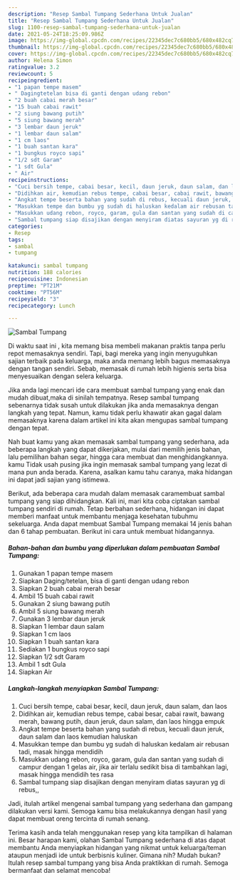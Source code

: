 ```yaml
---
description: "Resep Sambal Tumpang Sederhana Untuk Jualan"
title: "Resep Sambal Tumpang Sederhana Untuk Jualan"
slug: 1100-resep-sambal-tumpang-sederhana-untuk-jualan
date: 2021-05-24T18:25:09.986Z
image: https://img-global.cpcdn.com/recipes/22345dec7c680bb5/680x482cq70/sambal-tumpang-foto-resep-utama.jpg
thumbnail: https://img-global.cpcdn.com/recipes/22345dec7c680bb5/680x482cq70/sambal-tumpang-foto-resep-utama.jpg
cover: https://img-global.cpcdn.com/recipes/22345dec7c680bb5/680x482cq70/sambal-tumpang-foto-resep-utama.jpg
author: Helena Simon
ratingvalue: 3.2
reviewcount: 5
recipeingredient:
- "1 papan tempe masem"
- " Dagingtetelan bisa di ganti dengan udang rebon"
- "2 buah cabai merah besar"
- "15 buah cabai rawit"
- "2 siung bawang putih"
- "5 siung bawang merah"
- "3 lembar daun jeruk"
- "1 lembar daun salam"
- "1 cm laos"
- "1 buah santan kara"
- "1 bungkus royco sapi"
- "1/2 sdt Garam"
- "1 sdt Gula"
- " Air"
recipeinstructions:
- "Cuci bersih tempe, cabai besar, kecil, daun jeruk, daun salam, dan laos"
- "Didihkan air, kemudian rebus tempe, cabai besar, cabai rawit, bawang merah, bawang putih, daun jeruk, daun salam, dan laos hingga empuk"
- "Angkat tempe beserta bahan yang sudah di rebus, kecuali daun jeruk, daun salam dan laos kemudian haluskan"
- "Masukkan tempe dan bumbu yg sudah di haluskan kedalam air rebusan tadi, masak hingga mendidih"
- "Masukkan udang rebon, royco, garam, gula dan santan yang sudah di campur dengan 1 gelas air, jika air terlalu sedikit bisa di tambahkan lagi, masak hingga mendidih tes rasa"
- "Sambal tumpang siap disajikan dengan menyiram diatas sayuran yg di rebus,,"
categories:
- Resep
tags:
- sambal
- tumpang

katakunci: sambal tumpang 
nutrition: 188 calories
recipecuisine: Indonesian
preptime: "PT21M"
cooktime: "PT56M"
recipeyield: "3"
recipecategory: Lunch

---
```



![Sambal Tumpang](https://img-global.cpcdn.com/recipes/22345dec7c680bb5/680x482cq70/sambal-tumpang-foto-resep-utama.jpg)

Di waktu  saat ini , kita memang bisa membeli makanan praktis tanpa perlu repot memasaknya sendiri. Tapi, bagi mereka yang ingin menyuguhkan sajian terbaik pada keluarga, maka anda memang lebih bagus memasaknya dengan tangan sendiri. Sebab, memasak di rumah lebih higienis serta bisa menyesuaikan dengan selera keluarga.

Jika anda lagi mencari ide cara membuat sambal tumpang yang enak dan mudah dibuat,maka di sinilah tempatnya. Resep sambal tumpang  sebenarnya tidak susah untuk dilakukan jika anda memasaknya dengan langkah yang tepat. Namun, kamu tidak perlu khawatir akan gagal dalam memasaknya 
karena dalam artikel ini kita akan mengupas sambal tumpang dengan tepat.  



Nah buat kamu yang akan memasak sambal tumpang yang sederhana, ada beberapa langkah yang dapat dikerjakan, mulai dari memilih jenis bahan, lalu pemilihan bahan segar, hingga cara membuat dan menghidangkannya. kamu Tidak usah pusing jika ingin memasak sambal tumpang yang lezat di mana pun anda berada. Karena, asalkan kamu  tahu caranya, maka hidangan ini dapat jadi sajian yang istimewa.

Berikut, ada beberapa cara mudah dalam memasak caramembuat sambal tumpang yang siap dihidangkan. Kali ini, mari kita coba ciptakan sambal tumpang sendiri di rumah. Tetap berbahan sederhana, hidangan ini dapat memberi manfaat untuk membantu menjaga kesehatan tubuhmu sekeluarga. Anda dapat membuat Sambal Tumpang memakai 14 jenis bahan dan 6 tahap pembuatan. Berikut ini cara untuk membuat hidangannya.

<!--inarticleads1-->

##### Bahan-bahan dan bumbu yang diperlukan dalam pembuatan Sambal Tumpang:

1. Gunakan 1 papan tempe masem
1. Siapkan  Daging/tetelan, bisa di ganti dengan udang rebon
1. Siapkan 2 buah cabai merah besar
1. Ambil 15 buah cabai rawit
1. Gunakan 2 siung bawang putih
1. Ambil 5 siung bawang merah
1. Gunakan 3 lembar daun jeruk
1. Siapkan 1 lembar daun salam
1. Siapkan 1 cm laos
1. Siapkan 1 buah santan kara
1. Sediakan 1 bungkus royco sapi
1. Siapkan 1/2 sdt Garam
1. Ambil 1 sdt Gula
1. Siapkan  Air




<!--inarticleads2-->

##### Langkah-langkah menyiapkan Sambal Tumpang:

1. Cuci bersih tempe, cabai besar, kecil, daun jeruk, daun salam, dan laos
1. Didihkan air, kemudian rebus tempe, cabai besar, cabai rawit, bawang merah, bawang putih, daun jeruk, daun salam, dan laos hingga empuk
1. Angkat tempe beserta bahan yang sudah di rebus, kecuali daun jeruk, daun salam dan laos kemudian haluskan
1. Masukkan tempe dan bumbu yg sudah di haluskan kedalam air rebusan tadi, masak hingga mendidih
1. Masukkan udang rebon, royco, garam, gula dan santan yang sudah di campur dengan 1 gelas air, jika air terlalu sedikit bisa di tambahkan lagi, masak hingga mendidih tes rasa
1. Sambal tumpang siap disajikan dengan menyiram diatas sayuran yg di rebus,,




Jadi, itulah artikel mengenai  sambal tumpang  yang sederhana dan gampang dilakukan versi kami. Semoga kamu bisa melakukannya dengan hasil yang dapat membuat oreng tercinta di rumah senang. 

Terima kasih anda telah menggunakan resep yang kita tampilkan di halaman ini. Besar harapan kami, olahan  Sambal Tumpang sederhana di atas dapat membantu Anda menyiapkan hidangan yang nikmat untuk keluarga/teman ataupun menjadi ide untuk berbisnis kuliner. Gimana nih? Mudah bukan? Itulah resep sambal tumpang yang bisa Anda praktikkan di rumah. Semoga bermanfaat dan selamat mencoba!

